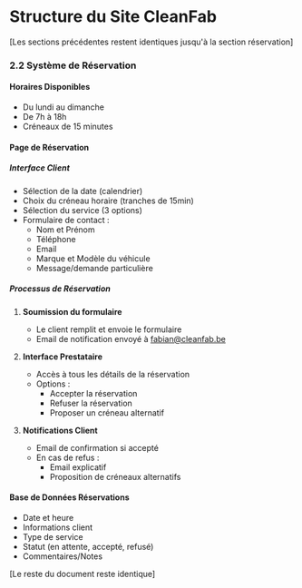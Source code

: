 # Structure du Site CleanFab

[Les sections précédentes restent identiques jusqu'à la section réservation]

### 2.2 Système de Réservation

#### Horaires Disponibles
- Du lundi au dimanche
- De 7h à 18h
- Créneaux de 15 minutes

#### Page de Réservation
##### Interface Client
- Sélection de la date (calendrier)
- Choix du créneau horaire (tranches de 15min)
- Sélection du service (3 options)
- Formulaire de contact :
  * Nom et Prénom
  * Téléphone
  * Email
  * Marque et Modèle du véhicule
  * Message/demande particulière

##### Processus de Réservation
1. **Soumission du formulaire**
   - Le client remplit et envoie le formulaire
   - Email de notification envoyé à fabian@cleanfab.be

2. **Interface Prestataire**
   - Accès à tous les détails de la réservation
   - Options :
     * Accepter la réservation
     * Refuser la réservation
     * Proposer un créneau alternatif

3. **Notifications Client**
   - Email de confirmation si accepté
   - En cas de refus :
     * Email explicatif
     * Proposition de créneaux alternatifs

#### Base de Données Réservations
- Date et heure
- Informations client
- Type de service
- Statut (en attente, accepté, refusé)
- Commentaires/Notes

[Le reste du document reste identique]